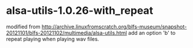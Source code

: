 # alsa-utils-1.0.26-with_repeat

modified from http://archive.linuxfromscratch.org/blfs-museum/snapshot-20121101/blfs-20121102/multimedia/alsa-utils.html
add an option 'b' to repeat playing when playing wav files.
